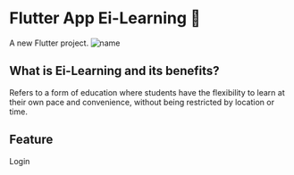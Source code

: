 # Flutter App Ei-Learning 📱

A new Flutter project.
![name](https://user-images.githubusercontent.com/84298280/227922825-52308683-1483-409d-95f3-b7d4968a4861.jpg)



## What is Ei-Learning and its benefits?

Refers to a form of education where students have the flexibility to learn at their own pace and convenience, without being restricted by location or time.

## Feature
Login
